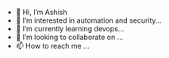 - 👋 Hi, I’m Ashish
- 👀 I’m interested in automation and security...
- 🌱 I’m currently learning devops...
- 💞️ I’m looking to collaborate on ...
- 📫 How to reach me ...

<!---
ashi1981/ashi1981 is a ✨ special ✨ repository because its `README.md` (this file) appears on your GitHub profile.
You can click the Preview link to take a look at your changes.
--->
